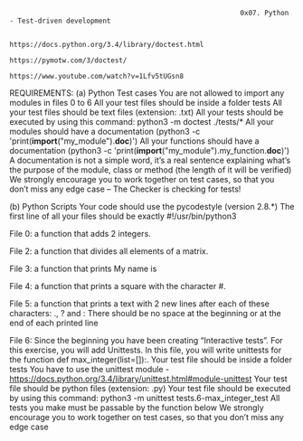                                                              0x07. Python - Test-driven development
                                                             
                                                             https://docs.python.org/3.4/library/doctest.html
                                                             https://pymotw.com/3/doctest/
                                                             https://www.youtube.com/watch?v=1Lfv5tUGsn8
                                                             
REQUIREMENTS:
(a) Python Test cases
You are not allowed to import any modules in files 0 to 6
All your test files should be inside a folder tests
All your test files should be text files (extension: .txt)
All your tests should be executed by using this command: python3 -m doctest ./tests/*
All your modules should have a documentation (python3 -c 'print(__import__("my_module").__doc__)')
All your functions should have a documentation (python3 -c 'print(__import__("my_module").my_function.__doc__)')
A documentation is not a simple word, it’s a real sentence explaining what’s the purpose of the module, class or method (the length of it will be verified)
We strongly encourage you to work together on test cases, so that you don’t miss any edge case – The Checker is checking for tests!

(b) Python Scripts
Your code should use the pycodestyle (version 2.8.*)
The first line of all your files should be exactly #!/usr/bin/python3


File 0: a function that adds 2 integers.    
        
File 2: a function that divides all elements of a matrix.
      
File 3: a function that prints My name is <first name> <last name>
        
File 4: a function that prints a square with the character #.
        
File 5: a function that prints a text with 2 new lines after each of these characters: ., ? and :
        There should be no space at the beginning or at the end of each printed line
        
File 6: 
        Since the beginning you have been creating “Interactive tests”. For this exercise, you will add Unittests.
        In this file, you will write unittests for the function def max_integer(list=[]):.
        Your test file should be inside a folder tests
        You have to use the unittest module - https://docs.python.org/3.4/library/unittest.html#module-unittest
        Your test file should be python files (extension: .py)
        Your test file should be executed by using this command: python3 -m unittest tests.6-max_integer_test
        All tests you make must be passable by the function below
        We strongly encourage you to work together on test cases, so that you don’t miss any edge case
